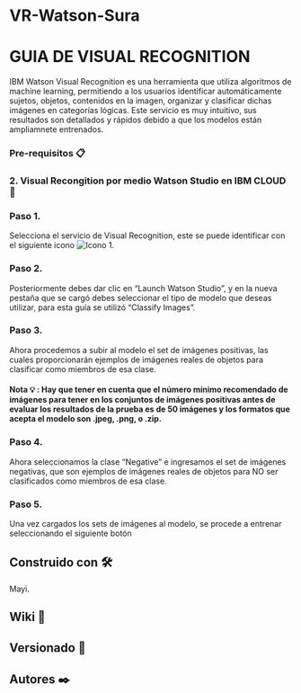 # VR-Watson-Sura

# GUIA DE VISUAL RECOGNITION
IBM Watson Visual Recognition es una herramienta que utiliza algoritmos de machine learning, permitiendo a los usuarios identificar automáticamente sujetos, objetos, contenidos en la imagen, organizar y clasificar dichas imágenes en categorías lógicas.
Este servicio es muy intuitivo, sus resultados son detallados y rápidos debido a que los modelos están ampliamnete entrenados.

### Pre-requisitos 📋

### 2. Visual Recongition por medio Watson Studio en IBM CLOUD 🚀

### Paso 1.
Selecciona el servicio de Visual Recognition, este se puede identificar con el siguiente icono ![Icono 1](https://user-images.githubusercontent.com/56199403/79884639-06893600-83bb-11ea-9d2e-381ac03c1d58.jpg).

### Paso 2.
Posteriormente debes dar clic en “Launch Watson Studio”, y en la nueva pestaña que se cargó debes seleccionar el tipo de modelo que deseas utilizar, para esta guía se utilizó “Classify Images”.

### Paso 3.
Ahora procedemos a subir al modelo el set de imágenes positivas, las cuales proporcionarán ejemplos de imágenes reales de objetos para clasificar como miembros de esa clase.

#### Nota 💡 : Hay que tener en cuenta que el número mínimo recomendado de imágenes para tener en los conjuntos de imágenes positivas antes de evaluar los resultados de la prueba es de 50 imágenes y los formatos que acepta el modelo son .jpeg, .png, o .zip.

### Paso 4. 
Ahora seleccionamos la clase “Negative” e ingresamos el set de imágenes negativas, que son ejemplos de imágenes reales de objetos para NO ser clasificados como miembros de esa clase.

### Paso 5.
Una vez cargados los sets de imágenes al modelo, se procede a entrenar seleccionando el siguiente botón 

## Construido con 🛠️
Mayi.



## Wiki 📖



## Versionado 📌

## Autores ✒️



